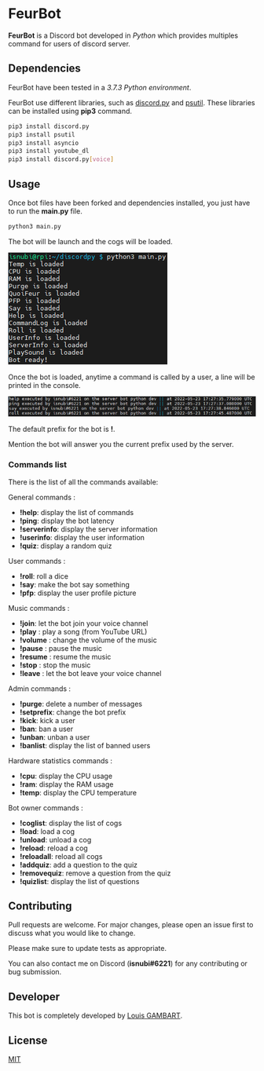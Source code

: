 # FeurBot

**FeurBot** is a Discord bot developed in *Python* which provides multiples command for users of discord server.

## Dependencies

FeurBot have been tested in a *3.7.3 Python environment*.

FeurBot use different libraries, such as 
[discord.py](https://github.com/Rapptz/discord.py) 
and [psutil](https://github.com/giampaolo/psutil).
These libraries can be installed using **pip3** command.

```bash
pip3 install discord.py
pip3 install psutil
pip3 install asyncio
pip3 install youtube_dl
pip3 install discord.py[voice]
```

## Usage

Once bot files have been forked and dependencies installed, 
you just have to run the **main.py** file.

```bash
python3 main.py
```

The bot will be launch and the cogs will be loaded.

![bot launching](docs/FeurBot_launch.png)

Once the bot is loaded, anytime a command is called by a user, 
a line will be printed in the console.

![bot command output](docs/FeurBot_command-output.png)

The default prefix for the bot is **!**.

Mention the bot will answer you the current prefix used by the server.

### Commands list

There is the list of all the commands available:

General commands :
* **!help**: display the list of commands
* **!ping**: display the bot latency
* **!serverinfo**: display the server information
* **!userinfo**: display the user information
* **!quiz**: display a random quiz

User commands :
* **!roll**: roll a dice
* **!say**: make the bot say something
* **!pfp**: display the user profile picture

Music commands :
* **!join**: let the bot join your voice channel
* **!play** : play a song (from YouTube URL)
* **!volume** : change the volume of the music
* **!pause** : pause the music
* **!resume** : resume the music
* **!stop** : stop the music
* **!leave** : let the bot leave your voice channel

Admin commands :
* **!purge**: delete a number of messages
* **!setprefix**: change the bot prefix
* **!kick**: kick a user
* **!ban**: ban a user
* **!unban**: unban a user
* **!banlist**: display the list of banned users

Hardware statistics commands :
* **!cpu**: display the CPU usage
* **!ram**: display the RAM usage
* **!temp**: display the CPU temperature

Bot owner commands :
* **!coglist**: display the list of cogs
* **!load**: load a cog
* **!unload**: unload a cog
* **!reload**: reload a cog
* **!reloadall**: reload all cogs
* **!addquiz**: add a question to the quiz
* **!removequiz**: remove a question from the quiz
* **!quizlist**: display the list of questions

## Contributing

Pull requests are welcome. For major changes, please open an issue 
first to discuss what you would like to change.

Please make sure to update tests as appropriate.

You can also contact me on Discord (**isnubi#6221**) for any contributing 
or bug submission.

## Developer

This bot is completely developed by 
[Louis GAMBART](https://github.com/Isnubi).

## License

[MIT](https://choosealicense.com/licenses/mit/)
